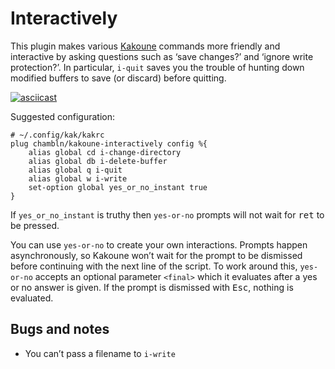 # Interactively

This plugin makes various [Kakoune](https://kakoune.org) commands more
friendly and interactive by asking questions such as ‘save changes?’ and
‘ignore write protection?’. In particular, `i-quit` saves you the
trouble of hunting down modified buffers to save (or discard) before
quitting.

[![asciicast](https://asciinema.org/a/F5UXtFxv6PjCnZnU05EFSxIzJ.svg)](https://asciinema.org/a/F5UXtFxv6PjCnZnU05EFSxIzJ)

Suggested configuration:

``` kak
# ~/.config/kak/kakrc
plug chambln/kakoune-interactively config %{
    alias global cd i-change-directory
    alias global db i-delete-buffer
    alias global q i-quit
    alias global w i-write
    set-option global yes_or_no_instant true
}
```

If `yes_or_no_instant` is truthy then `yes-or-no` prompts will not wait
for <kbd>ret</kbd> to be pressed.

You can use `yes-or-no` to create your own interactions. Prompts happen
asynchronously, so Kakoune won’t wait for the prompt to be dismissed
before continuing with the next line of the script. To work around this,
`yes-or-no` accepts an optional parameter `<final>` which it evaluates
after a yes or no answer is given. If the prompt is dismissed with
<kbd>Esc</kbd>, nothing is evaluated.

## Bugs and notes

  - You can’t pass a filename to `i-write`
